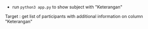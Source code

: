 - run ```python3 app.py``` to show subject with "Keterangan"

Target : get list of participants with additional information on column "Keterangan"
